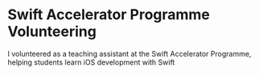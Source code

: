 # Swift Accelerator Programme Volunteering

I volunteered as a teaching assistant at the Swift Accelerator Programme, helping students learn iOS development with Swift